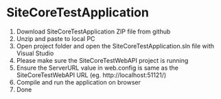 # SiteCoreTestApplication

1. Download SiteCoreTestApplication ZIP file from github
2. Unzip and paste to local PC
3. Open project folder and open the SiteCoreTestApplication.sln file with Visual Studio
4. Please make sure the SiteCoreTestWebAPI project is running
5. Ensure the ServerURL value in web.config is same as the SiteCoreTestWebAPI URL (eg. http://localhost:51121/)
6. Compile and run the application on browser
7. Done
